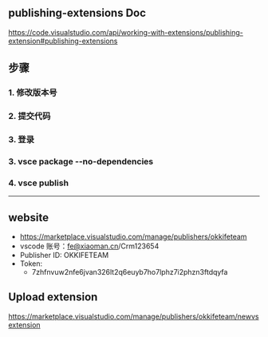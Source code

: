 ## publishing-extensions Doc
https://code.visualstudio.com/api/working-with-extensions/publishing-extension#publishing-extensions

## 步骤

### 1. 修改版本号
### 2. 提交代码
### 3. 登录
### 3. vsce package --no-dependencies
### 4. vsce publish

---


## website
- https://marketplace.visualstudio.com/manage/publishers/okkifeteam
- vscode 账号：fe@xiaoman.cn/Crm123654
- Publisher ID: OKKIFETEAM
- Token: 
    - 7zhfnvuw2nfe6jvan326lt2q6euyb7ho7lphz7i2phzn3ftdqyfa

## Upload extension
https://marketplace.visualstudio.com/manage/publishers/okkifeteam/newvsextension